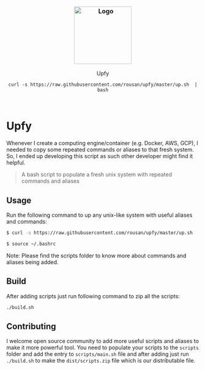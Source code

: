 <h3 align="center">
  <br>
	<br>
  <a href="https://github.com/rousan/upfy">
    <img src="https://raw.githubusercontent.com/rousan/upfy/master/logo.png" alt="Logo" title="Upfy" height="150">
  </a>
</h1>
<p align="center">Upfy</p>
<p align="center"><code>curl -s https://raw.githubusercontent.com/rousan/upfy/master/up.sh  | bash</code></p>
<br>

# Upfy

Whenever I create a computing engine/container (e.g. Docker, AWS, GCP), I needed to copy some repeated commands
or aliases to that fresh system. So, I ended up developing this script as such other developer might find it helpful.

> A bash script to populate a fresh unix system with repeated commands and aliases

## Usage

Run the following command to up any unix-like system with useful aliases and commands:

```bash
$ curl -s https://raw.githubusercontent.com/rousan/upfy/master/up.sh  | bash

$ source ~/.bashrc
```

Note: Please find the scripts folder to know more about commands and aliases being added.

## Build

After adding scripts just run following command to zip all the scripts:

```bash
./build.sh
```

## Contributing

I welcome open source community to add more useful scripts and aliases to make it more powerful tool. You need to
populate your scripts to the `scripts` folder and add the entry to `scripts/main.sh` file and after adding just run
`./build.sh` to make the `dist/scripts.zip` file which is our distributable file.

